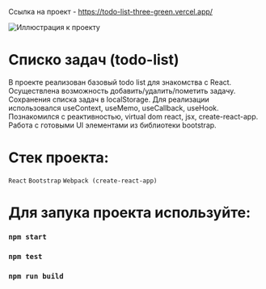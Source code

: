 Ссылка на проект - https://todo-list-three-green.vercel.app/

![Иллюстрация к проекту](https://github.com/KirillR12/todo-list/assets/111389448/5ebcfc03-3823-43a5-8f64-8cbbd6428694)

# Списко задач (todo-list)

В проекте реализован базовый todo list для знакомства с React. Осуществлена возможность добавить/удалить/пометить задачу. Сохранения списка задач в localStorage. Для реализации использовался useContext, useMemo, useCallback, useHook. Познакомился с реактивностью, virtual dom react, jsx, create-react-app. Работа с готовыми UI элементами из библиотеки bootstrap.

# Стек проекта:

```React```
```Bootstrap```
```Webpack (create-react-app)```

# Для запука проекта используйте:

### `npm start`
### `npm test`
### `npm run build`
